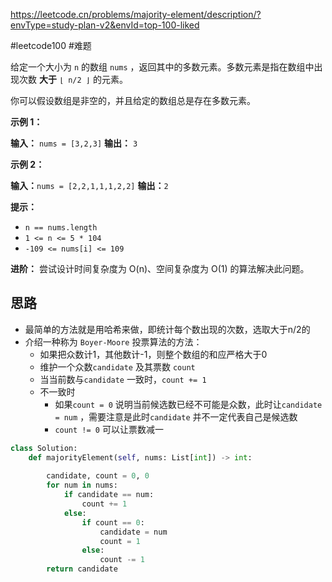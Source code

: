 https://leetcode.cn/problems/majority-element/description/?envType=study-plan-v2&envId=top-100-liked

#leetcode100 #难题

给定一个大小为 `n` 的数组 `nums` ，返回其中的多数元素。多数元素是指在数组中出现次数 **大于** `⌊ n/2 ⌋` 的元素。

你可以假设数组是非空的，并且给定的数组总是存在多数元素。

**示例 1：**

**输入：** `nums = [3,2,3]`
**输出：** `3`

**示例 2：**

**输入：**`nums = [2,2,1,1,1,2,2]`
**输出：**`2`

**提示：**

- `n == nums.length`
- `1 <= n <= 5 * 104`
- `-109 <= nums[i] <= 109`

**进阶：** 尝试设计时间复杂度为 O(n)、空间复杂度为 O(1) 的算法解决此问题。

## 思路

- 最简单的方法就是用哈希来做，即统计每个数出现的次数，选取大于n/2的
- 介绍一种称为 `Boyer-Moore` 投票算法的方法：
  - 如果把众数计1，其他数计-1，则整个数组的和应严格大于0
  - 维护一个众数`candidate` 及其票数 `count`
  - 当当前数与`candidate` 一致时，`count += 1`
  - 不一致时
    - 如果`count = 0` 说明当前候选数已经不可能是众数，此时让`candidate = num` ，需要注意是此时`candidate` 并不一定代表自己是候选数
    - `count != 0` 可以让票数减一

```python
class Solution:
    def majorityElement(self, nums: List[int]) -> int:
        
        candidate, count = 0, 0        
        for num in nums:
            if candidate == num:
                count += 1
            else:
                if count == 0:
                    candidate = num
                    count = 1
                else:
                    count -= 1
        return candidate    
```